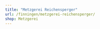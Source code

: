 ```yaml
---
title: "Metzgerei Reichensperger"
url: /finningen/metzgerei-reichensperger/
shop: Metzgerei
---
```

